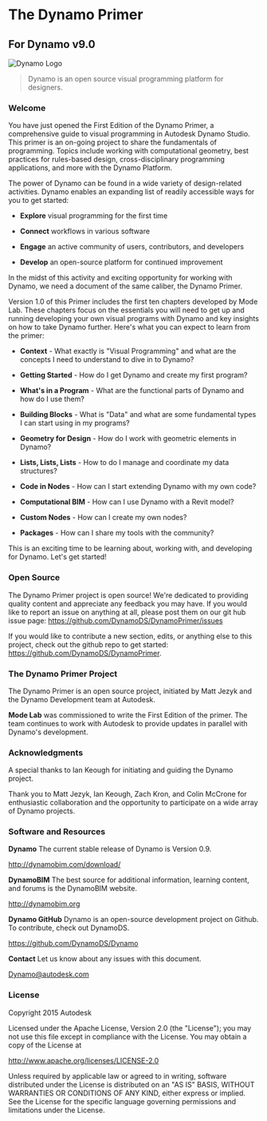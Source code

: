 The Dynamo Primer
=================

For Dynamo v9.0
---------------

![Dynamo Logo](images/dynamo_logo_dark-trim.png)

> Dynamo is an open source visual programming platform for designers.

### Welcome

You have just opened the First Edition of the Dynamo Primer, a comprehensive guide to visual programming in Autodesk Dynamo Studio. This primer is an on-going project to share the fundamentals of programming. Topics include working with computational geometry, best practices for rules-based design, cross-disciplinary programming applications, and more with the Dynamo Platform.

The power of Dynamo can be found in a wide variety of design-related activities. Dynamo enables an expanding list of readily accessible ways for you to get started:

-   **Explore** visual programming for the first time

-   **Connect** workflows in various software

-   **Engage** an active community of users, contributors, and developers

-   **Develop** an open-source platform for continued improvement

In the midst of this activity and exciting opportunity for working with Dynamo, we need a document of the same caliber, the Dynamo Primer.

Version 1.0 of this Primer includes the first ten chapters developed by Mode Lab. These chapters focus on the essentials you will need to get up and running developing your own visual programs with Dynamo and key insights on how to take Dynamo further. Here's what you can expect to learn from the primer:

-   **Context** - What exactly is "Visual Programming" and what are the concepts I need to understand to dive in to Dynamo?

-   **Getting Started** - How do I get Dynamo and create my first program?

-   **What's in a Program** - What are the functional parts of Dynamo and how do I use them?

-   **Building Blocks** - What is "Data" and what are some fundamental types I can start using in my programs?

-   **Geometry for Design** - How do I work with geometric elements in Dynamo?

-   **Lists, Lists, Lists** - How to do I manage and coordinate my data structures?

-   **Code in Nodes** - How can I start extending Dynamo with my own code?

-   **Computational BIM** - How can I use Dynamo with a Revit model?

-   **Custom Nodes** - How can I create my own nodes?

-   **Packages** - How can I share my tools with the community?

This is an exciting time to be learning about, working with, and developing for Dynamo. Let's get started!

### Open Source

The Dynamo Primer project is open source! We're dedicated to providing quality content and appreciate any feedback you may have. If you would like to report an issue on anything at all, please post them on our git hub issue page: https://github.com/DynamoDS/DynamoPrimer/issues

If you would like to contribute a new section, edits, or anything else to this project, check out the github repo to get started: https://github.com/DynamoDS/DynamoPrimer.

### The Dynamo Primer Project

The Dynamo Primer is an open source project, initiated by Matt Jezyk and the Dynamo Development team at Autodesk.

**Mode Lab** was commissioned to write the First Edition of the primer. The team continues to work with Autodesk to provide updates in parallel with Dynamo's development.

[](http://modelab.is)

### Acknowledgments

A special thanks to Ian Keough for initiating and guiding the Dynamo project.

Thank you to Matt Jezyk, Ian Keough, Zach Kron, and Colin McCrone for enthusiastic collaboration and the opportunity to participate on a wide array of Dynamo projects.

### Software and Resources

**Dynamo** The current stable release of Dynamo is Version 0.9.

http://dynamobim.com/download/

**DynamoBIM** The best source for additional information, learning content, and forums is the DynamoBIM website.

http://dynamobim.org

**Dynamo GitHub** Dynamo is an open-source development project on Github. To contribute, check out DynamoDS.

https://github.com/DynamoDS/Dynamo

**Contact** Let us know about any issues with this document.

Dynamo@autodesk.com

### License

Copyright 2015 Autodesk

Licensed under the Apache License, Version 2.0 (the "License"); you may not use this file except in compliance with the License. You may obtain a copy of the License at

http://www.apache.org/licenses/LICENSE-2.0

Unless required by applicable law or agreed to in writing, software distributed under the License is distributed on an "AS IS" BASIS, WITHOUT WARRANTIES OR CONDITIONS OF ANY KIND, either express or implied. See the License for the specific language governing permissions and limitations under the License.

